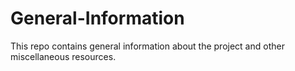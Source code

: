 # General-Information
This repo contains general information about the project and other miscellaneous resources.
